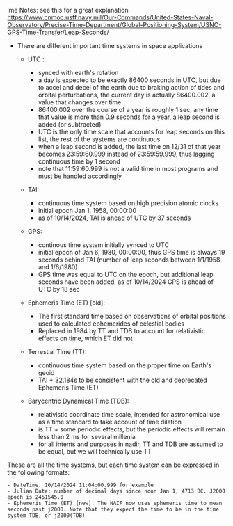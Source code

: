 ime Notes:
see this for a great explanation
https://www.cnmoc.usff.navy.mil/Our-Commands/United-States-Naval-Observatory/Precise-Time-Department/Global-Positioning-System/USNO-GPS-Time-Transfer/Leap-Seconds/

- There are different important time systems in space applications

    - UTC :
        - synced with earth's rotation
        - a day is expected to be exactly 86400 seconds in UTC, but due to accel and decel of the earth due to braking action of tides and orbital perturbations, the current day is actually 86400.002, a value that changes over time
        - 86400.002 over the course of a year is roughly 1 sec, any time that value is more than 0.9 seconds for a year, a leap second is added (or subtracted)
        - UTC is the only time scale that accounts for leap seconds on this list, the rest of the systems are continuous
        - when a leap second is added, the last time on 12/31 of that year becomes 23:59:60.999 instead of 23:59:59.999, thus lagging continuous time by 1 second
        - note that 11:59:60.999 is not a valid time in most programs and must be handled accordingly

    - TAI:
        - continuous time system based on high precision atomic clocks
        - initial epoch Jan 1, 1958, 00:00:00
        - as of 10/14/2024, TAI is ahead of UTC by 37 seconds
    
    - GPS: 
        - continous time system initially synced to UTC 
        - initial epoch of Jan 6, 1980, 00:00:00, thus GPS time is always 19 seconds behind TAI (number of leap seconds between 1/1/1958 and 1/6/1980)
        - GPS time was equal to UTC on the epoch, but additional leap seconds have been added, as of 10/14/2024 GPS is ahead of UTC by 18 sec

    - Ephemeris Time (ET) [old]:
        - The first standard time based on observations of orbital positions used to calculated ephemerides of celestial bodies
        - Replaced in 1984 by TT and TDB to account for relativistic effects on time, which ET did not

    
    - Terrestial Time (TT):  
        - continuous time system based on the proper time on Earth's geoid
        - TAI + 32.184s to be consistent with the old and deprecated Ephemeris Time (ET)

    - Barycentric Dynamical Time (TDB): 
        - relativistic coordinate time scale, intended for astronomical use as a time standard to take account of time dilation
        - is TT + some periodic effects, but the periodic effects will remain less than 2 ms for several millenia
        - for all intents and purposes in nadir, TT and TDB are assumed to be equal, but we will technically use TT

These are all the time systems, but each time system can be expressed in the following formats:

    - DateTime: 10/14/2024 11:04:00.999 for example
    - Julian Date: number of decimal days since noon Jan 1, 4713 BC. J2000 epoch is 2451545.0
    - Ephemeris Time (ET) [new]: The NAIF now uses ephemeris time to mean seconds past j2000. Note that they expect the time to be in the time system TDB, or j2000(TDB)

